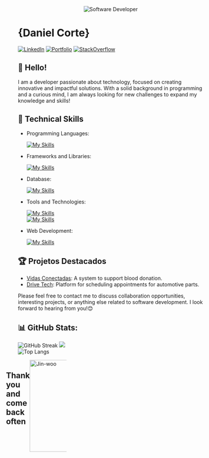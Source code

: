 <div align="center">
  <img src="https://media.istockphoto.com/id/1470350413/vector/software-developer-working-with-computers.jpg?s=612x612&w=0&k=20&c=rMDiFqhfe3PUzikjGeCuSl-x4YlXFCcnM_psO4MlOU0=" alt="Software Developer">
</div>


# {Daniel Corte}

[![LinkedIn](https://img.shields.io/badge/LinkedIn-0077B5?style=for-the-badge&logo=linkedin&logoColor=white)](http://linkedin.com/in/daniel-corte-1200b0224)
[![Portfolio](https://img.shields.io/badge/Portfolio-20B2AA?style=for-the-badge)](https://danielcorte.github.io/projeto-portfolio/)
[![StackOverflow](https://img.shields.io/badge/stack%20overflow-FE7A16?logo=stack-overflow&logoColor=white&style=for-the-badge)](https://pt.stackoverflow.com/users/320601/daniel-corte)

## 👋 Hello!

I am a developer passionate about technology, focused on creating innovative and impactful solutions. With a solid background in programming and a curious mind, I am always looking for new challenges to expand my knowledge and skills!

## 🚀 Technical Skills

- Programming Languages: 

    [![My Skills](https://skillicons.dev/icons?i=java,javascript,python)](https://skillicons.dev)
- Frameworks and Libraries: 

    [![My Skills](https://skillicons.dev/icons?i=spring,react,django)](https://skillicons.dev)
- Database: 

    [![My Skills](https://skillicons.dev/icons?i=mysql,mongo,postgresql)](https://skillicons.dev)
- Tools and Technologies: 

    [![My Skills](https://skillicons.dev/icons?i=git,vscode,docker)](https://skillicons.dev)<br/>
  [![My Skills](https://skillicons.dev/icons?i=figma,postman,idea)](https://skillicons.dev)
- Web Development:

    [![My Skills](https://skillicons.dev/icons?i=php,html,css,tailwind)](https://skillicons.dev)

## 🏆 Projetos Destacados

- [Vidas Conectadas](https://github.com/vidas-conectadas): A system to support blood donation.
- [Drive Tech](https://github.com/drivetech-dev): Platform for scheduling appointments for automotive parts.


Please feel free to contact me to discuss collaboration opportunities, interesting projects, or anything else related to software development. I look forward to hearing from you!😊
## 📊 GitHub Stats:

![GitHub Streak](https://nirzak-streak-stats.vercel.app/?user=danielcorte&card_width=500&card_height=210&theme=dark&hide_border=true)
![](https://github-readme-stats.vercel.app/api?username=danielcorte&card_width=500&card_height=210&theme=dark&hide_border=true&include_all_commits=true&count_private=true)<br/>
![Top Langs](https://github-readme-stats.vercel.app/api/top-langs/?username=danielcorte&card_width=500&card_height=210&hide_border=true&theme=dark&hide_progress=true)

<div style="display: flex; justify-content: center; width: 100;">
  <h2>Thank you and come back often</h2>
  <img src="https://github.com/user-attachments/assets/c8ac1d9c-398d-4d90-8ddc-018998883bb8" alt="Jin-woo" width="500" height="250">
</div>


